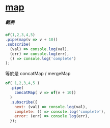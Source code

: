 # [map](https://rxjs.dev/api/operators/map)

##### 範例

```js
of(1,2,3,4,5)
.pipe(map(v => v + 10))
.subscribe(
  (val) => console.log(val),
  (err) => console.log(err),
  () => console.log('complete')
);
```

等於是 concatMap / mergeMap

```js
of( 1,2,3,4,5 )
  .pipe(
    concatMap( v => of(v + 10))
  )
  .subscribe({
    next: (val) => console.log(val),
    complete: () => console.log('complete'),
    error: (err) => console.log(err),
  });
```
